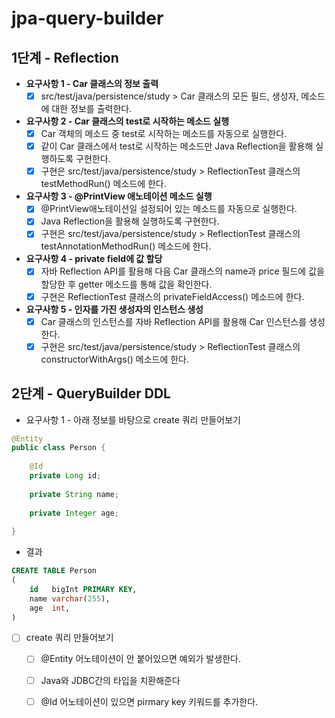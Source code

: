 # jpa-query-builder



## 1단계 - Reflection

* **요구사항 1 - Car 클래스의 정보 출력**
  - [X] src/test/java/persistence/study > Car 클래스의 모든 필드, 생성자, 메소드에 대한 정보를 출력한다.

* **요구사항 2 - Car 클래스의 test로 시작하는 메소드 실행**
  - [X] Car 객체의 메소드 중 test로 시작하는 메소드를 자동으로 실행한다. 
  - [X] 같이 Car 클래스에서 test로 시작하는 메소드만 Java Reflection을 활용해 실행하도록 구현한다.
  - [X] 구현은 src/test/java/persistence/study > ReflectionTest 클래스의 testMethodRun() 메소드에 한다.

* **요구사항 3 - @PrintView 애노테이션 메소드 실행**
  - [X] @PrintView애노테이션일 설정되어 있는 메소드를 자동으로 실행한다. 
  - [X] Java Reflection을 활용해 실행하도록 구현한다.
  - [X] 구현은 src/test/java/persistence/study > ReflectionTest 클래스의 testAnnotationMethodRun() 메소드에 한다.

* **요구사항 4 - private field에 값 할당**
  - [X] 자바 Reflection API를 활용해 다음 Car 클래스의 name과 price 필드에 값을 할당한 후 getter 메소드를 통해 값을 확인한다.
  - [X] 구현은 ReflectionTest 클래스의 privateFieldAccess() 메소드에 한다.

* **요구사항 5 - 인자를 가진 생성자의 인스턴스 생성**
  - [X] Car 클래스의 인스턴스를 자바 Reflection API를 활용해 Car 인스턴스를 생성한다.
  - [X] 구현은 src/test/java/persistence/study > ReflectionTest 클래스의 constructorWithArgs() 메소드에 한다.

## 2단계 - QueryBuilder DDL

* 요구사항 1 - 아래 정보를 바탕으로 create 쿼리 만들어보기
``` java
@Entity
public class Person {
    
    @Id
    private Long id;
    
    private String name;
    
    private Integer age;
    
}
```
* 결과
```sql
CREATE TABLE Person
(
    id   bigInt PRIMARY KEY,
    name varchar(255),
    age  int,
)

```
- [ ] create 쿼리 만들어보기
  - [ ] @Entity 어노테이션이 안 붙어있으면 예외가 발생한다.
  - [ ] Java와 JDBC간의 타입을 치환해준다
  - [ ] @Id 어노테이션이 있으면 pirmary key 키워드를 추가한다.
     
    
